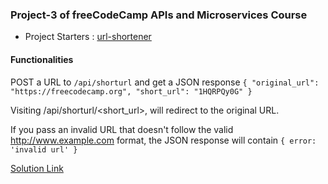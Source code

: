 ### Project-3 of freeCodeCamp APIs and Microservices Course
- Project Starters : [url-shortener](https://www.freecodecamp.org/learn/back-end-development-and-apis/back-end-development-and-apis-projects/url-shortener-microservice)

#### Functionalities
POST a URL to `/api/shorturl` and get a JSON response 
`{
"original_url": "https://freecodecamp.org",
"short_url": "1HQRPQy0G"
}`

Visiting /api/shorturl/<short_url>, will redirect to the original URL.

If you pass an invalid URL that doesn't follow the valid http://www.example.com format, the JSON response will contain
`{ error: 'invalid url' }`



[Solution Link](https://adhi-url-shortener.glitch.me/)

